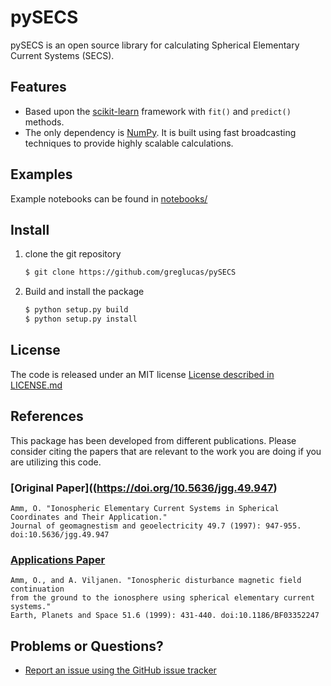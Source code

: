 pySECS
======

pySECS is an open source library for calculating Spherical Elementary Current Systems (SECS).

## Features
- Based upon the [scikit-learn](http://scikit-learn.org/) framework with `fit()` and `predict()` methods.
- The only dependency is [NumPy](http://www.numpy.org/). It is built using fast broadcasting techniques to provide highly scalable calculations.

## Examples

Example notebooks can be found in [notebooks/](./notebooks/)

## Install

1. clone the git repository

    ```bash
    $ git clone https://github.com/greglucas/pySECS
    ```

2. Build and install the package

    ```bash
    $ python setup.py build
    $ python setup.py install
    ```

## License
The code is released under an MIT license
[License described in LICENSE.md](./LICENSE.md)

## References
This package has been developed from different publications. Please consider citing the papers
that are relevant to the work you are doing if you are utilizing this code.

### [Original Paper]((https://doi.org/10.5636/jgg.49.947)
```
Amm, O. "Ionospheric Elementary Current Systems in Spherical Coordinates and Their Application."
Journal of geomagnestism and geoelectricity 49.7 (1997): 947-955. doi:10.5636/jgg.49.947
```

### [Applications Paper](https://doi.org/10.1186/BF03352247)

```
Amm, O., and A. Viljanen. "Ionospheric disturbance magnetic field continuation
from the ground to the ionosphere using spherical elementary current systems."
Earth, Planets and Space 51.6 (1999): 431-440. doi:10.1186/BF03352247
```

## Problems or Questions?

- [Report an issue using the GitHub issue tracker](http://github.com/greglucas/pySECS/issues)
